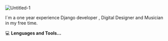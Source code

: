 ![Untitled-1](https://user-images.githubusercontent.com/21125171/115977817-c0c4f780-a551-11eb-804c-d447c614433f.png)

I´m a one year experience Django developer , Digital Designer and Musician in my free time.


:computer:  **Lenguages and Tools...**

